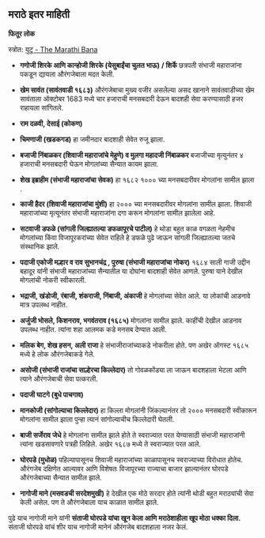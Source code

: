 
## मराठे इतर माहिती


**फितूर लोक**

स्त्रोत: [युटू - The Marathi Bana](https://www.youtube.com/watch?v=E4frLAWgAS0)

- **गणोजी शिरके आणि कान्होजी शिरके (येसुबाईंचा चुलत भाऊ) / शिर्के**
  छत्रपती संभाजी महाराजांना पकडून द्यायला औरंगजेबाला मदत केली.

- **खेम सावंत (सावंतवाडी १६८३)**
औरंगजेबाचा मुख्य वजीर असलेल्या असद खानाने सावंतवाडीच्या खेम सावंताला ऑक्टोबर 1683 मध्ये चार हजाराची मनसबदारी देऊन बादशही सेवा करण्यासाठी हजर राहायला सांगितले.

- **राम दळवी, देसाई (कोकण)**

- **चिमणाजी (खडकगड)**
  हा जमीनदार बादशाही सेवेत रुजू झाला.

- **बजाजी निंबाळकर (शिवाजी महाराजांचे मेहुणे) व मुलगा महादजी निंबाळकर**
बजाजीच्या मृत्युनंतर ४ हजाराची मनसबदारी घेऊन मोगलांच्या सैन्यात कायम झाला.

- **शेख इब्राहीम (संभाजी महाराजांचा सेवक)**
हा १६८२ १००० च्या मनसबदारीवर मोगलांना सामील झाला .

- **काजी हैदर (शिवाजी महाराजांचा मुंशी)**
हा २००० च्या मनसबदारीवर मोगलांना सामील झाला. शिवाजी महाराजांच्या मृत्यूनंतर संभाजी महाराजांना दगा करून मोगलांना सामील झालेला आहे.

- **सटवाजी डफळे (सांगली जिल्ह्यातल्या डफळापूरचे पाटील)**
हे थोडा बहुत काळ वगळता नेहमीच मोगलांच्या किंवा विजापूरकरांच्या सेवेत राहिले हे डफळे पुढे जाऊन सांगली जिल्ह्यातल्या जतचे संस्थानिक झाले.

- **पदाजी एकोजी मल्हार व राव सुभानचंद्र , पुरुषा (संभाजी महाराजांचा नोकर)**
१६८४ साली गाजी उद्दीन बहादूर यांनी संभाजी महाराजांच्या सैन्यातील या दोघांना बादशाही सेवेत आणले. पुरुषा याने देखील मोगलांची नोकरी स्वीकारली.

- **भद्राजी, खंडोजी, रंबाजी, शंकराजी, निंबाजी, अंकाजी**
हे मोगलांच्या सेवेत आले. या लोकांची आडनावे मात्र उपलब्ध नाहीत.

- **अर्जुजी भोसले, किशनराव, भगवंतराव (१६८५)**
मोगलांना सामील झाले. काहींची देखील आडनाव उपलब्ध नाहीत. त्यांना शहा आलमक कडे मनसब देण्यात आली.

- **मलिक बेग, शेख हसन, अली राजा**
हे संभाजीराजांच्याकडे नोकरीला होते. पण अखेर ऑगस्ट १६८५ मध्ये हे लोक औरंगजेबाकडे गेले.

- **असोजी (संभाजी राजांचा साल्हेरचा किल्लेदार)**
तो गोवळकोंड्या ला जाऊन बादशहाला भेटला आणि त्याने औरंगजेबाची सेवा पत्करली. 

- **पदाजी घाटगे (बुधे पाचगाव)**

- **मानकोजी (सांगोल्याचा किल्लेदार)**
हा किल्ला मोगलांनी जिंकल्यानंतर तो २००० मनसबदारी स्वीकारून मोगलांना सामील झाला पुन्हा त्यानं सांगोल्याचीच किल्लेदारी घेतली.

- **बाजी सर्जेराव जेधे**
हे मोगलांना सामील झाले होते ते स्वराज्यात परत येण्यासाठी संभाजी महाराजांनी त्यांना खडसावणारे पत्रही लिहिले. अखेर १६८७ मध्ये ते स्वराज्यात परत आले.

- **घोरपडे (मुधोळ)**
पहिल्यापासूनच शिवाजी महाराजांच्या काळापासूनच स्वराज्याच्या विरोधात होतेच. औरंगजेब दक्षिणेत आल्यावर आणि विशेषतः विजापूरच्या राज्याचा बाजार झाल्यानंतर घोरपडे औरंगजेबाच्या सैन्यात सामील झाले.

- **नागोजी माने (मसवडची सरदेशमुखी)**
हे देखील एक मोठे सरदार होते त्यांनी थोडी बहुत मराठ्यांची सेवा केली असेल. पण ते औरंगजेबाला याच काळात सामील झाले.

पुढे याच नागोजी माने यांनी **संताजी घोरपडे यांचा खून केला आणि मराठेशाहीला खूप मोठा धक्का दिला.** संताजी घोरपडे यांचं शीर याच नागोजी मानेनं औरंगजेब बादशहाला नजर केलं.


